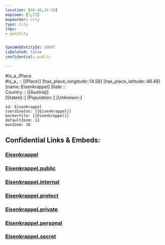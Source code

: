```yaml
---
location: [46.48,14.58] 
mapzoom: [7,12] 
mapmarker: city 
type: City
tags:
- geo/City


SpocWebEntityId: 30007
isDeleted: false
confidential: public

---
```

#is_a_/Place  
#is_a_ :: [[Place]] 
[has_place_longitude::14.58] 
[has_place_latitude::46.48] 
[name::Eisenkrappel] 
State ::  
Country :: [[Austria]]  
[StateId::] 
[Population::] 
[Unknown::] 


```leaflet
id: Eisenkrappel
coordinates: [[Eisenkrappel]] 
markerFile: [[Eisenkrappel]] 
defaultZoom: 11 
maxZoom: 18
```


## Confidential Links & Embeds: 

### [Eisenkrappel](/_Standards/Earth/Continent/Europe/Europe~Central/Austria/Austrias_States/Kärnten/City/Eisenkrappel.md) 

### [Eisenkrappel.public](/_public/Earth/Continent/Europe/Europe~Central/Austria/Austrias_States/Kärnten/City/Eisenkrappel.public.md) 

### [Eisenkrappel.internal](/_internal/Earth/Continent/Europe/Europe~Central/Austria/Austrias_States/Kärnten/City/Eisenkrappel.internal.md) 

### [Eisenkrappel.protect](/_protect/Earth/Continent/Europe/Europe~Central/Austria/Austrias_States/Kärnten/City/Eisenkrappel.protect.md) 

### [Eisenkrappel.private](/_private/Earth/Continent/Europe/Europe~Central/Austria/Austrias_States/Kärnten/City/Eisenkrappel.private.md) 

### [Eisenkrappel.personal](/_personal/Earth/Continent/Europe/Europe~Central/Austria/Austrias_States/Kärnten/City/Eisenkrappel.personal.md) 

### [Eisenkrappel.secret](/_secret/Earth/Continent/Europe/Europe~Central/Austria/Austrias_States/Kärnten/City/Eisenkrappel.secret.md)

